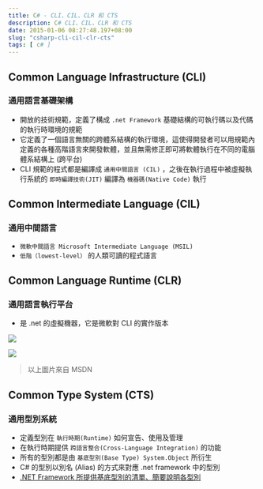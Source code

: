 ```yaml
---
title: C# - CLI、CIL、CLR 和 CTS
description: C# CLI、CIL、CLR 和 CTS
date: 2015-01-06 08:27:48.197+08:00
slug: "csharp-cli-cil-clr-cts"
tags: [ c# ]
---
```


## Common Language Infrastructure (CLI) 
### 通用語言基礎架構

- 開放的技術規範，定義了構成 `.net Framework` 基礎結構的可執行碼以及代碼的執行時環境的規範
- 它定義了一個語言無關的跨體系結構的執行環境，這使得開發者可以用規範內定義的各種高階語言來開發軟體，並且無需修正即可將軟體執行在不同的電腦體系結構上 (跨平台)
- CLI 規範的程式都是編譯成 `通用中間語言 (CIL)` ，之後在執行過程中被虛擬執行系統的 `即時編譯技術(JIT)` 編譯為 `機器碼(Native Code)` 執行


## Common Intermediate Language (CIL) 
### 通用中間語言

- `微軟中間語言 Microsoft Intermediate Language (MSIL)`
- `低階（lowest-level）` 的人類可讀的程式語言 


## Common Language Runtime (CLR)
### 通用語言執行平台

- 是 .net 的虛擬機器，它是微軟對 CLI 的實作版本

![](/images/404.webp)

![](/images/404.webp)

> 以上圖片來自 MSDN

## Common Type System (CTS)
### 通用型別系統

- 定義型別在 `執行時期(Runtime)` 如何宣告、使用及管理
- 在執行時期提供 `跨語言整合(Cross-Language Integration)` 的功能
- 所有的型別都是由 `基底型別(Base Type) System.Object` 所衍生
- C# 的型別以別名 (Alias) 的方式來對應 .net framework 中的型別
- [.NET Framework 所提供基底型別的清單、簡要說明各型別](http://msdn.microsoft.com/zh-tw/library/hfa3fa08.aspx)